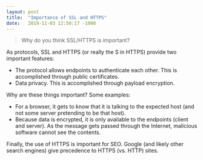 ```yaml
---
layout: post
title:  "Importance of SSL and HTTPS"
date:   2019-11-03 12:50:17 -1000
---
```

<blockquote>
Why do you think SSL/HTTPS is important?
</blockquote>
<p>As protocols, SSL and HTTPS (or really the S in HTTPS) provide two important features:</p>
<ul>
<li>The protocol allows endpoints to authenticate each other.  This is accomplished through public certificates.</li>
<li>Data privacy.  This is accomplished through payload encryption.</li>
</ul>
<p>Why are these things important?  Some examples:</p>
<ul>
<li>
For a browser, it gets to know that it is talking to the expected host (and not some server pretending to be that host).
</li>  
<li>
Because data is encrypted, it is only available to the endpoints (client and server).  As the message gets passed through the Internet, malicious software cannot see the contents.
</li>
</ul>
<p>
Finally, the use of HTTPS is important for SEO.  Google (and likely other search engines) give precedence to HTTPS (vs. HTTP) sites.
</p>
